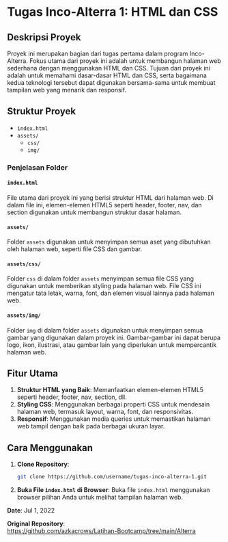 # Tugas Inco-Alterra 1: HTML dan CSS

## Deskripsi Proyek

Proyek ini merupakan bagian dari tugas pertama dalam program Inco-Alterra. Fokus utama dari proyek ini adalah untuk membangun halaman web sederhana dengan menggunakan HTML dan CSS. Tujuan dari proyek ini adalah untuk memahami dasar-dasar HTML dan CSS, serta bagaimana kedua teknologi tersebut dapat digunakan bersama-sama untuk membuat tampilan web yang menarik dan responsif.

## Struktur Proyek

-   `index.html`
-   `assets/`
    -   `css/`
    -   `img/`

### Penjelasan Folder

#### `index.html`

File utama dari proyek ini yang berisi struktur HTML dari halaman web. Di dalam file ini, elemen-elemen HTML5 seperti header, footer, nav, dan section digunakan untuk membangun struktur dasar halaman.

#### `assets/`

Folder `assets` digunakan untuk menyimpan semua aset yang dibutuhkan oleh halaman web, seperti file CSS dan gambar.

#### `assets/css/`

Folder `css` di dalam folder `assets` menyimpan semua file CSS yang digunakan untuk memberikan styling pada halaman web. File CSS ini mengatur tata letak, warna, font, dan elemen visual lainnya pada halaman web.

#### `assets/img/`

Folder `img` di dalam folder `assets` digunakan untuk menyimpan semua gambar yang digunakan dalam proyek ini. Gambar-gambar ini dapat berupa logo, ikon, ilustrasi, atau gambar lain yang diperlukan untuk mempercantik halaman web.

## Fitur Utama

1. **Struktur HTML yang Baik**: Memanfaatkan elemen-elemen HTML5 seperti header, footer, nav, section, dll.
2. **Styling CSS**: Menggunakan berbagai properti CSS untuk mendesain halaman web, termasuk layout, warna, font, dan responsivitas.
3. **Responsif**: Menggunakan media queries untuk memastikan halaman web tampil dengan baik pada berbagai ukuran layar.

## Cara Menggunakan

1. **Clone Repository**:

    ```sh
    git clone https://github.com/username/tugas-inco-alterra-1.git
    ```

2. **Buka File `index.html` di Browser**:
   Buka file `index.html` menggunakan browser pilihan Anda untuk melihat tampilan halaman web.

**Date**: Jul 1, 2022

**Original Repository**:\
https://github.com/azkacrows/Latihan-Bootcamp/tree/main/Alterra
